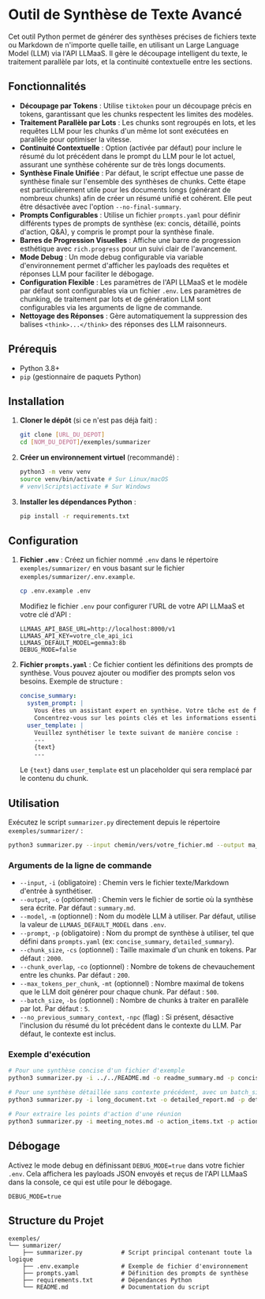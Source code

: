# Outil de Synthèse de Texte Avancé

Cet outil Python permet de générer des synthèses précises de fichiers texte ou Markdown de n'importe quelle taille, en utilisant un Large Language Model (LLM) via l'API LLMaaS. Il gère le découpage intelligent du texte, le traitement parallèle par lots, et la continuité contextuelle entre les sections.

## Fonctionnalités

*   **Découpage par Tokens** : Utilise `tiktoken` pour un découpage précis en tokens, garantissant que les chunks respectent les limites des modèles.
*   **Traitement Parallèle par Lots** : Les chunks sont regroupés en lots, et les requêtes LLM pour les chunks d'un même lot sont exécutées en parallèle pour optimiser la vitesse.
*   **Continuité Contextuelle** : Option (activée par défaut) pour inclure le résumé du lot précédent dans le prompt du LLM pour le lot actuel, assurant une synthèse cohérente sur de très longs documents.
*   **Synthèse Finale Unifiée** : Par défaut, le script effectue une passe de synthèse finale sur l'ensemble des synthèses de chunks. Cette étape est particulièrement utile pour les documents longs (générant de nombreux chunks) afin de créer un résumé unifié et cohérent. Elle peut être désactivée avec l'option `--no-final-summary`.
*   **Prompts Configurables** : Utilise un fichier `prompts.yaml` pour définir différents types de prompts de synthèse (ex: concis, détaillé, points d'action, Q&A), y compris le prompt pour la synthèse finale.
*   **Barres de Progression Visuelles** : Affiche une barre de progression esthétique avec `rich.progress` pour un suivi clair de l'avancement.
*   **Mode Debug** : Un mode debug configurable via variable d'environnement permet d'afficher les payloads des requêtes et réponses LLM pour faciliter le débogage.
*   **Configuration Flexible** : Les paramètres de l'API LLMaaS et le modèle par défaut sont configurables via un fichier `.env`. Les paramètres de chunking, de traitement par lots et de génération LLM sont configurables via les arguments de ligne de commande.
*   **Nettoyage des Réponses** : Gère automatiquement la suppression des balises `<think>...</think>` des réponses des LLM raisonneurs.

## Prérequis

*   Python 3.8+
*   `pip` (gestionnaire de paquets Python)

## Installation

1.  **Cloner le dépôt** (si ce n'est pas déjà fait) :
    ```bash
    git clone [URL_DU_DEPOT]
    cd [NOM_DU_DEPOT]/exemples/summarizer
    ```
2.  **Créer un environnement virtuel** (recommandé) :
    ```bash
    python3 -m venv venv
    source venv/bin/activate # Sur Linux/macOS
    # venv\Scripts\activate # Sur Windows
    ```
3.  **Installer les dépendances Python** :
    ```bash
    pip install -r requirements.txt
    ```

## Configuration

1.  **Fichier `.env`** :
    Créez un fichier nommé `.env` dans le répertoire `exemples/summarizer/` en vous basant sur le fichier `exemples/summarizer/.env.example`.

    ```bash
    cp .env.example .env
    ```
    Modifiez le fichier `.env` pour configurer l'URL de votre API LLMaaS et votre clé d'API :
    ```dotenv
    LLMAAS_API_BASE_URL=http://localhost:8000/v1
    LLMAAS_API_KEY=votre_cle_api_ici
    LLMAAS_DEFAULT_MODEL=gemma3:8b
    DEBUG_MODE=false
    ```

2.  **Fichier `prompts.yaml`** :
    Ce fichier contient les définitions des prompts de synthèse. Vous pouvez ajouter ou modifier des prompts selon vos besoins.
    Exemple de structure :
    ```yaml
    concise_summary:
      system_prompt: |
        Vous êtes un assistant expert en synthèse. Votre tâche est de fournir un résumé concis et précis du texte fourni.
        Concentrez-vous sur les points clés et les informations essentielles.
      user_template: |
        Veuillez synthétiser le texte suivant de manière concise :
        ---
        {text}
        ---
    ```
    Le `{text}` dans `user_template` est un placeholder qui sera remplacé par le contenu du chunk.

## Utilisation

Exécutez le script `summarizer.py` directement depuis le répertoire `exemples/summarizer/` :

```bash
python3 summarizer.py --input chemin/vers/votre_fichier.md --output ma_synthese.md --prompt concise_summary --model gemma3:8b
```

### Arguments de la ligne de commande

*   `--input`, `-i` (obligatoire) : Chemin vers le fichier texte/Markdown d'entrée à synthétiser.
*   `--output`, `-o` (optionnel) : Chemin vers le fichier de sortie où la synthèse sera écrite. Par défaut : `summary.md`.
*   `--model`, `-m` (optionnel) : Nom du modèle LLM à utiliser. Par défaut, utilise la valeur de `LLMAAS_DEFAULT_MODEL` dans `.env`.
*   `--prompt`, `-p` (obligatoire) : Nom du prompt de synthèse à utiliser, tel que défini dans `prompts.yaml` (ex: `concise_summary`, `detailed_summary`).
*   `--chunk_size`, `-cs` (optionnel) : Taille maximale d'un chunk en tokens. Par défaut : `2000`.
*   `--chunk_overlap`, `-co` (optionnel) : Nombre de tokens de chevauchement entre les chunks. Par défaut : `200`.
*   `--max_tokens_per_chunk`, `-mt` (optionnel) : Nombre maximal de tokens que le LLM doit générer pour chaque chunk. Par défaut : `500`.
*   `--batch_size`, `-bs` (optionnel) : Nombre de chunks à traiter en parallèle par lot. Par défaut : `5`.
*   `--no_previous_summary_context`, `-npc` (flag) : Si présent, désactive l'inclusion du résumé du lot précédent dans le contexte du LLM. Par défaut, le contexte est inclus.

### Exemple d'exécution

```bash
# Pour une synthèse concise d'un fichier d'exemple
python3 summarizer.py -i ../../README.md -o readme_summary.md -p concise_summary -m gemma3:8b

# Pour une synthèse détaillée sans contexte précédent, avec un batch_size plus grand
python3 summarizer.py -i long_document.txt -o detailed_report.md -p detailed_summary -m deepseek-r1:32b -bs 10 --no_previous_summary_context

# Pour extraire les points d'action d'une réunion
python3 summarizer.py -i meeting_notes.md -o action_items.txt -p action_items -m cogito:14b
```

## Débogage

Activez le mode debug en définissant `DEBUG_MODE=true` dans votre fichier `.env`. Cela affichera les payloads JSON envoyés et reçus de l'API LLMaaS dans la console, ce qui est utile pour le débogage.

```dotenv
DEBUG_MODE=true
```

## Structure du Projet

```
exemples/
└── summarizer/
    ├── summarizer.py           # Script principal contenant toute la logique
    ├── .env.example            # Exemple de fichier d'environnement
    ├── prompts.yaml            # Définition des prompts de synthèse
    ├── requirements.txt        # Dépendances Python
    └── README.md               # Documentation du script

